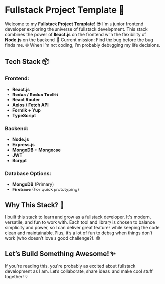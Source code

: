 # Fullstack Project Template 🚀

Welcome to my **Fullstack Project Template**! 😎 I'm a junior frontend developer exploring the universe of fullstack development. This stack combines the power of **React.js** on the frontend with the flexibility of **Node.js** on the backend. 
🎯 Current mission: Find the bug before the bug finds me.
🌐 When I’m not coding, I’m probably debugging my life decisions.

## Tech Stack 📦

### Frontend:
- **React.js**
- **Redux / Redux Toolkit**
- **React Router**
- **Axios / Fetch API**
- **Formik + Yup**
- **TypeScript**

### Backend:
- **Node.js**
- **Express.js**
- **MongoDB + Mongoose**
- **JWT**
- **Bcrypt**

### Database Options:
- **MongoDB** (Primary)
- **Firebase** (For quick prototyping)

## Why This Stack? 🤔
I built this stack to learn and grow as a fullstack developer. It's modern, versatile, and fun to work with. Each tool and library is chosen to balance simplicity and power, so I can deliver great features while keeping the code clean and maintainable. Plus, it’s a lot of fun to debug when things don’t work (who doesn’t love a good challenge?). 😅

## Let’s Build Something Awesome! ✨
If you're reading this, you're probably as excited about fullstack development as I am. Let’s collaborate, share ideas, and make cool stuff together! 💡


